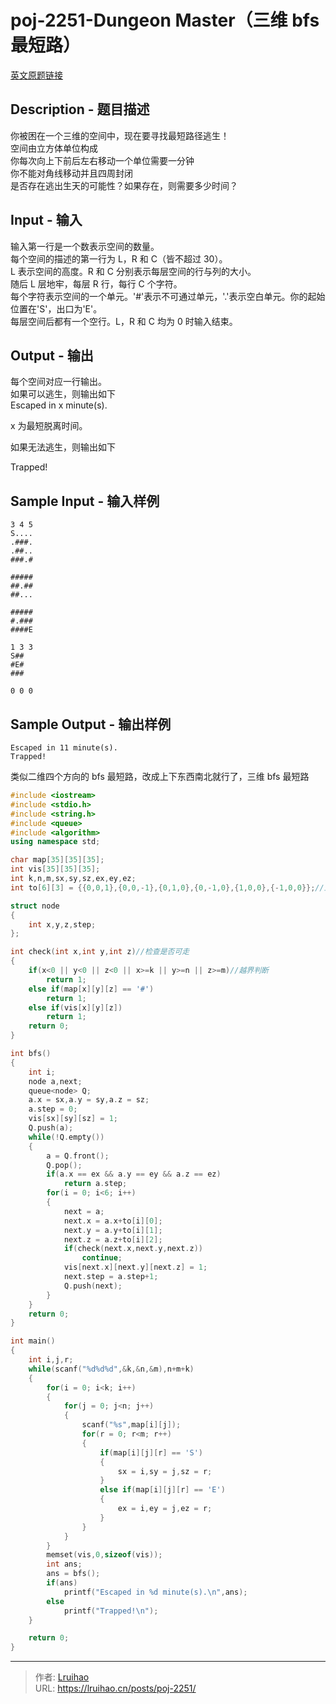 # poj-2251-Dungeon Master（三维 bfs 最短路）


[英文原题链接](http://poj.org/problem?id=2251)

## Description - 题目描述

你被困在一个三维的空间中，现在要寻找最短路径逃生！  
空间由立方体单位构成  
你每次向上下前后左右移动一个单位需要一分钟  
你不能对角线移动并且四周封闭  
是否存在逃出生天的可能性？如果存在，则需要多少时间？

## Input - 输入

输入第一行是一个数表示空间的数量。  
每个空间的描述的第一行为 L，R 和 C（皆不超过 30）。  
L 表示空间的高度。R 和 C 分别表示每层空间的行与列的大小。  
随后 L 层地牢，每层 R 行，每行 C 个字符。  
每个字符表示空间的一个单元。'#'表示不可通过单元，'.'表示空白单元。你的起始位置在'S'，出口为'E'。  
每层空间后都有一个空行。L，R 和 C 均为 0 时输入结束。

## Output - 输出

每个空间对应一行输出。  
如果可以逃生，则输出如下  
Escaped in x minute(s).

x 为最短脱离时间。

如果无法逃生，则输出如下

Trapped!

## Sample Input - 输入样例

    3 4 5
    S....
    .###.
    .##..
    ###.#

    #####
    ##.##
    ##...

    #####
    #.###
    ####E

    1 3 3
    S##
    #E#
    ###

    0 0 0

## Sample Output - 输出样例

    Escaped in 11 minute(s).
    Trapped!

类似二维四个方向的 bfs 最短路，改成上下东西南北就行了，三维 bfs 最短路

<!-- markdownlint-disable MD046 -->

```cpp
#include <iostream>
#include <stdio.h>
#include <string.h>
#include <queue>
#include <algorithm>
using namespace std;

char map[35][35][35];
int vis[35][35][35];
int k,n,m,sx,sy,sz,ex,ey,ez;
int to[6][3] = {{0,0,1},{0,0,-1},{0,1,0},{0,-1,0},{1,0,0},{-1,0,0}};//上下东西南北

struct node
{
    int x,y,z,step;
};

int check(int x,int y,int z)//检查是否可走
{
    if(x<0 || y<0 || z<0 || x>=k || y>=n || z>=m)//越界判断
        return 1;
    else if(map[x][y][z] == '#')
        return 1;
    else if(vis[x][y][z])
        return 1;
    return 0;
}

int bfs()
{
    int i;
    node a,next;
    queue<node> Q;
    a.x = sx,a.y = sy,a.z = sz;
    a.step = 0;
    vis[sx][sy][sz] = 1;
    Q.push(a);
    while(!Q.empty())
    {
        a = Q.front();
        Q.pop();
        if(a.x == ex && a.y == ey && a.z == ez)
            return a.step;
        for(i = 0; i<6; i++)
        {
            next = a;
            next.x = a.x+to[i][0];
            next.y = a.y+to[i][1];
            next.z = a.z+to[i][2];
            if(check(next.x,next.y,next.z))
                continue;
            vis[next.x][next.y][next.z] = 1;
            next.step = a.step+1;
            Q.push(next);
        }
    }
    return 0;
}

int main()
{
    int i,j,r;
    while(scanf("%d%d%d",&k,&n,&m),n+m+k)
    {
        for(i = 0; i<k; i++)
        {
            for(j = 0; j<n; j++)
            {
                scanf("%s",map[i][j]);
                for(r = 0; r<m; r++)
                {
                    if(map[i][j][r] == 'S')
                    {
                        sx = i,sy = j,sz = r;
                    }
                    else if(map[i][j][r] == 'E')
                    {
                        ex = i,ey = j,ez = r;
                    }
                }
            }
        }
        memset(vis,0,sizeof(vis));
        int ans;
        ans = bfs();
        if(ans)
            printf("Escaped in %d minute(s).\n",ans);
        else
            printf("Trapped!\n");
    }

    return 0;
}
```


---

> 作者: [Lruihao](https://github.com/Lruihao)  
> URL: https://lruihao.cn/posts/poj-2251/  


